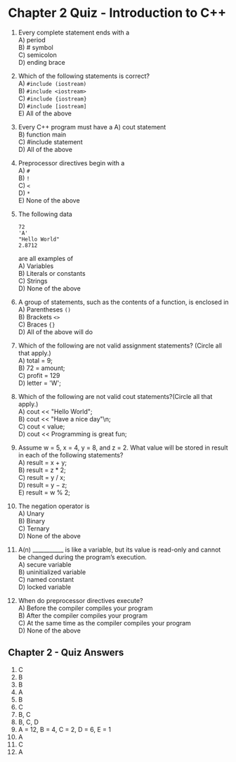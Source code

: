 # Chapter 2 Quiz - Introduction to C++
1. Every complete statement ends with a<br>
    A) period<br>
    B) # symbol<br>
    C) semicolon<br>
    D) ending brace<br>
2. Which of the following statements is correct?<br>
    A) `#include (iostream)`<br>
    B) `#include <iostream>`<br>
    C) `#include {iostream}`<br>
    D) `#include [iostream]`<br>
    E) All of the above<br>

3. Every C++ program must have a
    A) cout statement<br>
    B) function main<br>
    C) #include statement<br>
    D) All of the above<br>
4. Preprocessor directives begin with a<br>
    A) `#`<br>
    B) `!`<br>
    C) `<`<br>
    D) `*`<br>
    E) None of the above<br>
5. The following data<br>
    ```
    72
    'A'
    "Hello World"
    2.8712
    ```
   are all examples of<br>
    A) Variables<br>
    B) Literals or constants<br>
    C) Strings<br>
    D) None of the above<br>
6. A group of statements, such as the contents of a function, is enclosed in<br>
    A) Parentheses `()`<br>
    B) Brackets `<>`<br>
    C) Braces `{}`<br>
    D) All of the above will do<br>
7. Which of the following are not valid assignment statements? (Circle all that apply.)<br>
    A) total = 9;<br>
    B) 72 = amount;<br>
    C) profit = 129<br>
    D) letter = 'W';<br>
8. Which of the following are not valid cout statements?(Circle all that apply.)<br>
    A) cout << "Hello World";<br>
    B) cout << "Have a nice day"\n;<br>
    C) cout < value;<br>
    D) cout << Programming is great fun;<br>
9. Assume w = 5, x = 4, y = 8, and z = 2. What value will be stored in result in each of the following statements?<br>
    A) result = x + y;<br>
    B) result = z * 2;<br>
    C) result = y / x;<br>
    D) result = y − z;<br>
    E) result = w % 2;<br>
10. The negation operator is<br>
    A) Unary<br>
    B) Binary<br>
    C) Ternary<br>
    D) None of the above<br>
11. A(n) ___________ is like a variable, but its value is read-only and cannot be changed during the program’s execution.<br>
    A) secure variable<br>
    B) uninitialized variable<br>
    C) named constant<br>
    D) locked variable<br>
12. When do preprocessor directives execute?<br>
    A) Before the compiler compiles your program<br>
    B) After the compiler compiles your program<br>
    C) At the same time as the compiler compiles your program<br>
    D) None of the above<br>

## Chapter 2 - Quiz Answers
1. C
2. B
3. B
4. A
5. B
6. C
7. B, C
8. B, C, D
9. A = 12, B = 4, C = 2, D = 6, E = 1
10. A
11. C
12. A
